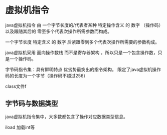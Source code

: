 # 虚拟机指令

java虚拟机指令  由   一个字节长度的/代表者某种 特定操作含义 的 数字 （操作码）以及跟随其后的 零至多个代表次操作所需参数而构成。

一个字节长度  特定含义  的  数字  后紧跟零到多个代表次操作所需要的参数构成。

java虚拟机采用 面向操作数栈 而不是寄存器架构  ，所以只是一个包含操作数，只是一个操作码。

字节码指令集：具有鲜明特点  优劣势最突出的指令架构。 限定了java虚拟机操作码的长度为一个字节（操作码不超过256）

class文件f

## 字节码与数据类型

java虚拟机指令集中，大多数都包含了操作对应数据类型信息。

iload 加载int等